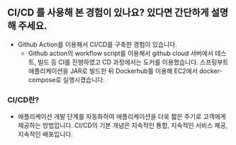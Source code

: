 ## CI/CD 를 사용해 본 경험이 있나요? 있다면 간단하게 설명해 주세요.
- Github Action를 이용해서 CI/CD를 구축한 경험이 있습니다. 
  - Github action의 workflow script를 이용해서 github cloud 서버에서 테스트, 빌드 등 CI를 진행하였고 CD 과정에서는 도커를 이용했습니다. 스프링부트 애플리케이션을 JAR로 빌드한 뒤 Dockerhub를 이용해 EC2에서 docker-compose로 실행시켰습니다.

### CI/CD란?
- 애플리케이션 개발 단계를 자동화하여 애플리케이션을 더욱 짧은 주기로 고객에게 제공하는 방법입니다. CI/CD의 기본 개념은 지속적인 통합, 지속적인 서비스 제공, 지속적인 배포입니다.
